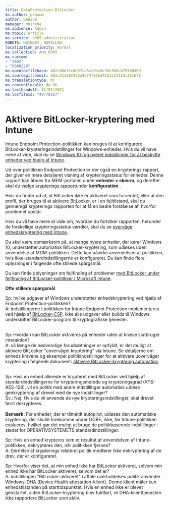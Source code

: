 ```yaml
---
title: DataProtection-BitLocker
ms.author: pebaum
author: pebaum
manager: mnirkhe
ms.audience: Admin
ms.topic: article
ms.service: o365-administration
ROBOTS: NOINDEX, NOFOLLOW
localization_priority: Normal
ms.collection: Adm_O365
ms.custom:
- "1802"
- "9000220"
ms.openlocfilehash: 482c08b31e4d97ca5cc9ec6e35e309cb7536036d
ms.sourcegitcommit: 58ac31a58c956a4d74f66bd4151a2311dc361b78
ms.translationtype: MT
ms.contentlocale: da-DK
ms.lasthandoff: 01/07/2021
ms.locfileid: "49778187"
---
```

# <a name="enabling-bitlocker-encryption-with-intune"></a>Aktivere BitLocker-kryptering med Intune

Intune Endpoint Protection-politikken kan bruges til at konfigurere BitLocker-krypteringsindstillinger for Windows-enheder. Hvis du vil have mere at vide, skal du se [Windows 10 (og nyere) indstillinger for at beskytte enheder ved hjælp af Intune](https://docs.microsoft.com/intune/endpoint-protection-windows-10#windows-encryption).

Ud over politikken Endpoint Protection er der også en krypterings rapport, der giver en mere detaljeret visning af krypteringsstatus for enheder. Denne rapport kan åbnes fra MEM-portalen under **enheder > skærm**, og derefter skal du vælge [krypterings rapport](https://endpoint.microsoft.com/#blade/Microsoft_Intune_DeviceSettings/DevicesMonitorMenu/encryptionReport)under **konfiguration** .

Hvis du finder ud af, at BitLocker ikke er aktiveret som forventet, eller at den profil, der bruges til at aktivere BitLocker, er i en fejltilstand, skal du gennemgå krypterings rapporten for at få en bedre forståelse af, hvorfor problemet opstår.

Hvis du vil have mere at vide om, hvordan du fortolker rapporten, herunder de forskellige krypteringsstatus værdier, skal du se [overvåge enhedskryptering med Intune](https://docs.microsoft.com/mem/intune/protect/encryption-monitor).

Du skal være opmærksom på, at mange nyere enheder, der kører Windows 10, understøtter automatisk BitLocker-kryptering, som udløses uden anvendelse af MDM-politikken. Dette kan påvirke anvendelsen af politikken, hvis ikke-standardindstillingerne er konfigureret. Du kan finde flere oplysninger i følgende ofte stillede spørgsmål.

Du kan finde oplysninger om fejlfinding af problemer [med BitLocker under fejlfinding af BitLocker-politikker i Microsoft Intune](https://docs.microsoft.com/intune/protect/troubleshoot-bitlocker-policies).
 
 
**Ofte stillede spørgsmål**

Sp: hvilke udgaver af Windows understøtter enhedskryptering ved hjælp af Endpoint Protection-politikken?<br>
A: indstillingerne i politikken for Intune Endpoint Protection implementeres ved hjælp af [BitLocker-CSP](https://docs.microsoft.com/windows/client-management/mdm/bitlocker-csp). Ikke alle udgaver eller builds til Windows understøtter BitLocker-program til kryptografiske tjenester. <br><br>

Sp: Hvordan kan BitLocker aktiveres på enheder uden at kræve slutbruger interaktion?<br>
A: så længe de nødvendige forudsætninger er opfyldt, er det muligt at aktivere BitLocker "uovervåget kryptering" via Intune. Se detaljerne om enheds kravene og eksempel politikindstillinger for at aktivere uovervåget kryptering i følgende dokument: [aktivere BitLocker-kryptering automatisk](https://docs.microsoft.com/mem/intune/protect/encrypt-devices#silently-enable-bitlocker-on-devices). <br><br>

Sp: Hvis en enhed allerede er krypteret med BitLocker ved hjælp af standardindstillingerne for krypteringsmetode og krypteringsgrad (XTS-AES-128), vil en politik med andre indstillinger automatisk udløse genkryptering af drevet med de nye indstillinger?<br>
Sv.: Nej. Hvis du vil anvende de nye krypteringsindstillinger, skal drevet først dekrypteres.<br><br>
**Bemærk:** For enheder, der er tilmeldt autopilot, udløses den automatiske kryptering, der skulle forekomme under OOBE, ikke, før Intune-politikken evalueres, hvilket gør det muligt at bruge de politikbaserede indstillinger i stedet for OPERATIVSYSTEMETS standardindstillinger.
 
Sp: Hvis en enhed krypteres som et resultat af anvendelsen af Intune-politikken, dekrypteres den, når politikken fjernes?<br>
A: fjernelse af krypterings relateret politik medfører ikke dekryptering af de drev, der er konfigureret.
 
Sp: Hvorfor viser det, at min enhed ikke har BitLocker aktiveret, selvom min enhed ikke har BitLocker aktiveret, selvom det er?<br>
A: indstillingen "BitLocker-aktiveret" i aftale overholdelses politik anvender Windows-DHA (Device Health attestation-klient). Denne klient måler kun enhedstilstanden på starttidspunktet. Hvis en enhed ikke er blevet genstartet, siden BitLocker-kryptering blev fuldført, vil DHA-klienttjenesten ikke rapportere BitLocker som aktiv.
 
 